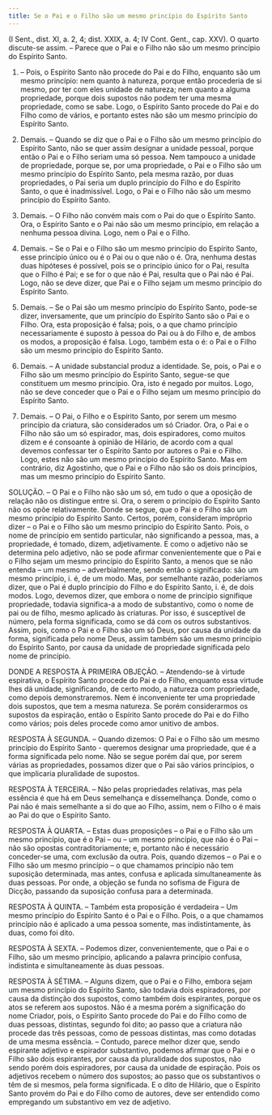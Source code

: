 ```yaml
---
title: Se o Pai e o Filho são um mesmo princípio do Espírito Santo
---
```


(I Sent., dist. XI, a. 2, 4; dist. XXIX, a. 4; IV Cont. Gent., cap. XXV).
  O quarto discute-se assim. – Parece que o Pai e o Filho não são um mesmo princípio do Espírito Santo.  

1. – Pois, o Espírito Santo não procede do Pai e do Filho, enquanto são um mesmo princípio: nem quanto à natureza, porque então procederia de si mesmo, por ter com eles unidade de natureza; nem quanto a alguma propriedade, porque dois supostos não podem ter uma mesma propriedade, como se sabe. Logo, o Espírito Santo procede do Pai e do Filho como de vários, e portanto estes não são um mesmo princípio do Espírito Santo.  

2. Demais. – Quando se diz que o Pai e o Filho são um mesmo princípio do Espírito Santo, não se quer assim designar a unidade pessoal, porque então o Pai e o Filho seriam uma só pessoa. Nem tampouco a unidade de propriedade, porque se, por uma propriedade, o Pai e o Filho são um mesmo princípio do Espírito Santo, pela mesma razão, por duas propriedades, o Pai seria um duplo princípio do Filho e do Espírito Santo, o que é inadmissível. Logo, o Pai e o Filho não são um mesmo princípio do Espírito Santo.  

3. Demais. – O Filho não convém mais com o Pai do que o Espírito Santo. Ora, o Espírito Santo e o Pai não são um mesmo princípio, em relação a nenhuma pessoa divina. Logo, nem o Pai e o Filho.  

4. Demais. – Se o Pai e o Filho são um mesmo princípio do Espírito Santo, esse princípio único ou é o Pai ou o que não o é. Ora, nenhuma destas duas hipóteses é possível, pois se o princípio único for o Pai, resulta que o Filho é Pai; e se for o que não é Pai, resulta que o Pai não é Pai. Logo, não se deve dizer, que Pai e o Filho sejam um mesmo princípio do Espírito Santo.  

5. Demais. – Se o Pai são um mesmo princípio do Espírito Santo, pode-se dizer, inversamente, que um princípio do Espírito Santo são o Pai e o Filho. Ora, esta proposição é falsa; pois, o a que chamo princípio necessariamente é suposto à pessoa do Pai ou à do Filho e, de ambos os modos, a proposição é falsa. Logo, também esta o é: o Pai e o Filho são um mesmo princípio do Espírito Santo.  

6. Demais. – A unidade substancial produz a identidade. Se, pois, o Pai e o Filho são um mesmo princípio do Espírito Santo, segue-se que constituem um mesmo princípio. Ora, isto é negado por muitos. Logo, não se deve conceder que o Pai e o Filho sejam um mesmo princípio do Espírito Santo.  

7. Demais. – O Pai, o Filho e o Espírito Santo, por serem um mesmo princípio da criatura, são considerados um só Criador. Ora, o Pai e o Filho não são um só espirador, mas, dois espiradores, como muitos dizem e é consoante à opinião de Hilário, de acordo com a qual devemos confessar ter o Espírito Santo por autores o Pai e o Filho. Logo, estes não são um mesmo princípio do Espírito Santo.  Mas em contrário, diz Agostinho, que o Pai e o Filho não são os dois princípios, mas um mesmo princípio do Espírito Santo.  

SOLUÇÃO. – O Pai e o Filho não são um só, em tudo o que a oposição de relação não os distingue entre si. Ora, o serem o princípio do Espírito Santo não os opõe relativamente. Donde se segue, que o Pai e o Filho são um mesmo princípio do Espírito Santo. Certos, porém, consideram impróprio dizer – o Pai e o Filho são um mesmo princípio do Espírito Santo. Pois, o nome de princípio em sentido particular, não significando a pessoa, mas, a propriedade, é tomado, dizem, adjetivamente. E como o adjetivo não se determina pelo adjetivo, não se pode afirmar convenientemente que o Pai e o Filho sejam um mesmo princípio do Espírito Santo, a menos que se não entenda – um mesmo – adverbialmente, sendo então o significado: são um mesmo princípio, i. é, de um modo. Mas, por semelhante razão, poderíamos dizer, que o Pai é duplo princípio do Filho e do Espírito Santo, i. é, de dois modos. Logo, devemos dizer, que embora o nome de princípio signifique propriedade, todavia significa-a a modo de substantivo, como o nome de pai ou de filho, mesmo aplicado às criaturas. Por isso, é susceptível de número, pela forma significada, como se dá com os outros substantivos. Assim, pois, como o Pai e o Filho são um só Deus, por causa da unidade da forma, significada pelo nome Deus, assim também são um mesmo princípio do Espírito Santo, por causa da unidade de propriedade significada pelo nome de princípio.  

DONDE A RESPOSTA À PRIMEIRA OBJEÇÃO. – Atendendo-se à virtude espirativa, o Espírito Santo procede do Pai e do Filho, enquanto essa virtude lhes dá unidade, significando, de certo modo, a natureza com propriedade, como depois demonstraremos. Nem é inconveniente ter uma propriedade dois supostos, que tem a mesma natureza. Se porém considerarmos os supostos da espiração, então o Espírito Santo procede do Pai e do Filho como vários; pois deles procede como amor unitivo de ambos. 

RESPOSTA À SEGUNDA. – Quando dizemos: O Pai e o Filho são um mesmo princípio do Espírito Santo - queremos designar uma propriedade, que é a forma significada pelo nome. Não se segue porém daí que, por serem várias as propriedades, possamos dizer que o Pai são vários princípios, o que implicaria pluralidade de supostos.  

RESPOSTA À TERCEIRA. – Não pelas propriedades relativas, mas pela essência é que há em Deus semelhança e díssemelhança. Donde, como o Pai não é mais semelhante a si do que ao Filho, assim, nem o Filho o é mais ao Pai do que o Espírito Santo.  

RESPOSTA À QUARTA. – Estas duas proposições – o Pai e o Filho são um mesmo princípio, que é o Pai – ou – um mesmo princípio, que não é o Pai – não são opostas contraditoriamente; e, portanto não é necessário conceder-se uma, com exclusão da outra. Pois, quando dizemos – o Pai e o Filho são um mesmo princípio – o que chamamos princípio não tem suposição determinada, mas antes, confusa e aplicada simultaneamente às duas pessoas. Por onde, a objeção se funda no sofisma de Figura de Dicção, passando da suposição confusa para a determinada.  

RESPOSTA À QUINTA. – Também esta proposição é verdadeira – Um mesmo princípio do Espírito Santo é o Pai e o Filho. Pois, o a que chamamos princípio não é aplicado a uma pessoa somente, mas indistintamente, às duas, como foi dito.  

RESPOSTA À SEXTA. – Podemos dizer, convenientemente, que o Pai e o Filho, são um mesmo princípio, aplicando a palavra princípio confusa, indistinta e simultaneamente às duas pessoas.  

RESPOSTA À SÉTIMA. – Alguns dizem, que o Pai e o Filho, embora sejam um mesmo princípio do Espírito Santo, são todavia dois espiradores, por causa da distinção dos supostos, como também dois espirantes, porque os atos se referem aos supostos. Não é a mesma porém a significação do nome Criador, pois, o Espírito Santo procede do Pai e do Filho como de duas pessoas, distintas, segundo foi dito; ao passo que a criatura não procede das três pessoas, como de pessoas distintas, mas como dotadas de uma mesma essência. – Contudo, parece melhor dizer que, sendo espirante adjetivo e espirador substantivo, podemos afirmar que o Pai e o Filho são dois espirantes, por causa da pluralidade dos supostos, não sendo porém dois espiradores, por causa da unidade de espiração. Pois os adjetivos recebem o número dos supostos; ao passo que os substantivos o têm de si mesmos, pela forma significada. E o dito de Hilário, que o Espírito Santo provém do Pai e do Filho como de autores, deve ser entendido como empregando um substantivo em vez de adjetivo.